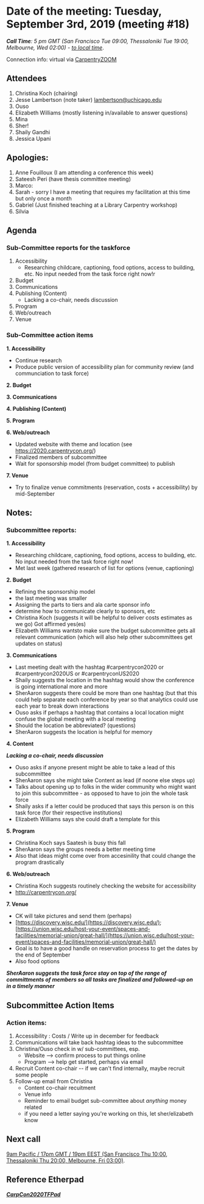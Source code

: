 

# Date of the meeting: Tuesday, September 3rd, 2019 (meeting #18)

_**Call Time**: 5 pm GMT (San Francisco Tue 09:00, Thessaloniki Tue 19:00, Melbourne, Wed 02:00)_ - _[to local time](https://www.timeanddate.com/worldclock/fixedtime.html?msg=CC2020+Call&iso=20190903T17&p1=%3A&ah=1)_.

Connection info: virtual via [CarpentryZOOM](https://zoom.us/my/sheraaronhurt)

## Attendees

1. Christina Koch (chairing)
2. Jesse Lambertson (note taker) lambertson@uchicago.edu
3. Ouso
4. Elizabeth Williams (mostly listening in/available to answer questions)
5. Mina
6. Sher!
7. Shaily Gandhi
8. Jessica Upani

## Apologies:

1. Anne Fouilloux (I am attending a conference this week)
2. Sateesh Peri (have thesis committee meeting)
3. Marco: 
4. Sarah - sorry I have a meeting that requires my facilitation at this time but only once a month
5. Gabriel (Just finished teaching at a Library Carpentry workshop)
6. Silvia

## Agenda

### Sub-Committee reports for the taskforce
1. Accessibility
	- Researching childcare, captioning, food options, access to building, etc. No input needed from the task force right now!r
2. Budget
3. Communications
4. Publishing (Content)
	- Lacking a co-chair, needs discussion
5. Program
6. Web/outreach
7. Venue

### Sub-Committee action items

**1. Accessibility**

- Continue research
- Produce public version of accessibility plan for community review (and communciation to task force)

**2. Budget**

**3. Communications**

**4. Publishing (Content)**

**5. Program**

**6. Web/outreach**

- Updated website with theme and location (see https://2020.carpentrycon.org/)
- Finalized members of subcommittee
- Wait for sponsorship model (from budget committee) to publish

**7. Venue**

- Try to finalize venue commitments (reservation, costs + accessibility) by mid-September


## Notes:
### Subcommittee reports:
**1.  Accessibility**

- Researching childcare, captioning, food options, access to building, etc. No input needed from the task force right now!
- Met last week (gathered research of list for options (venue, captioning)
	
**2. Budget**

- Refining the sponsorship model
- the last meeting was smaller
- Assigning the parts to tiers and ala carte sponsor info
- determine how to communicate clearly to sponsors, etc
- Christina Koch (suggests it will be helpful to deliver costs estimates as we go) Got affirmed yes(es)
- Elizabeth Williams wantsto make sure the budget subcommittee gets all relevant communication (which will also help other subcommittees get updates on status)
	
**3. Communications**

- Last meeting dealt with the hashtag #carpentrycon2020 or #carpentrycon2020US or #carpentryconUS2020
- Shaily suggests the location in the hashtag would show the conference is going international more and more
- SherAaron suggests there could be more than one hashtag (but that this could help separate each conference by year so that analytics could use each year to break down interactions
- Ouso asks if perhaps a hashtag that contains a local location might confuse the global meeting with a local meeting
- Should the location be abbreviated? (questions)
- SherAaron suggests the location is helpful for memory
	
**4. Content**

_**Lacking a co-chair, needs discussion**_

- Ouso asks if anyone present might be able to take a lead of this subcommittee
- SherAaron says she might take Content as lead (if noone else steps up)
- Talks about opening up to folks in the wider community who might want to join this subcommittee - as opposed to have to join the whole task force
- Shaily asks if a letter could be produced that says this person is on this task force (for their respective institutions)
- Elizabeth Williams says she could draft a template for this

**5. Program**

- Christina Koch says Saatesh is busy this fall 
- SherAaron says the groups needs a better meeting time
- Also that ideas might come over from accesinility that could change the program drastically
	
**6. Web/outreach**

- Christina Koch suggests routinely checking the website for accessibility
- http://carpentrycon.org/
	
**7. Venue**

- CK will take pictures and send them (perhaps)
- [https://discovery.wisc.edu/](https://discovery.wisc.edu/); [https://union.wisc.edu/host-your-event/spaces-and-facilities/memorial-union/great-hall/](https://union.wisc.edu/host-your-event/spaces-and-facilities/memorial-union/great-hall/)
- Goal is to have a good handle on reservation process to get the dates by the end of September
- Also food options

_**SherAaron suggests the task force stay on top of the range of committments of members so all tasks are finalized and followed-up on in a timely manner**_

## Subcommittee Action Items

### Action items: 
    
1. Accessibility : Costs / Write up in december for feedback
2. Communications will take back hashtag ideas to the subcommittee
3. Christina/Ouso check in w/ sub-committees, esp. 
	- Website --> confirm process to put things online
	- Program --> help get started, perhaps via email
4. Recruit Content co-chair -- if we can't find internally, maybe recruit some people
5. Follow-up email from Christina
	- Content co-chair recuitment
	- Venue info
	- Reminder to email budget sub-committee about *anything* money related
	- if you need a letter saying you're working on this, let sher/elizabeth know

## Next call

[9am Pacific / 17pm GMT / 19pm EEST  (San Francisco Thu 10:00, Thessaloniki Thu 20:00, Melbourne, Fri 03:00)](http://tiny.cc/5as5bz).

## Reference Etherpad

_**[CarpCon2020TFPad](https://pad.carpentries.org/2020carpentrycontaskforce)**_
